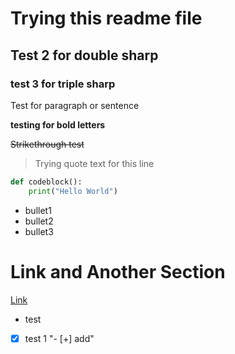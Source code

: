 # Trying this readme file

## Test 2 for double sharp

### test 3 for triple sharp

Test for paragraph or sentence

**testing for bold letters**

~~Strikethrough test~~


> Trying quote text for this line


```python
def codeblock():
    print("Hello World")
```

- bullet1
- bullet2
- bullet3

# Link and Another Section

[Link](https://github.com/xrdn00/readmePrac)

+ test
- [x] test 1
"- [+] add"
